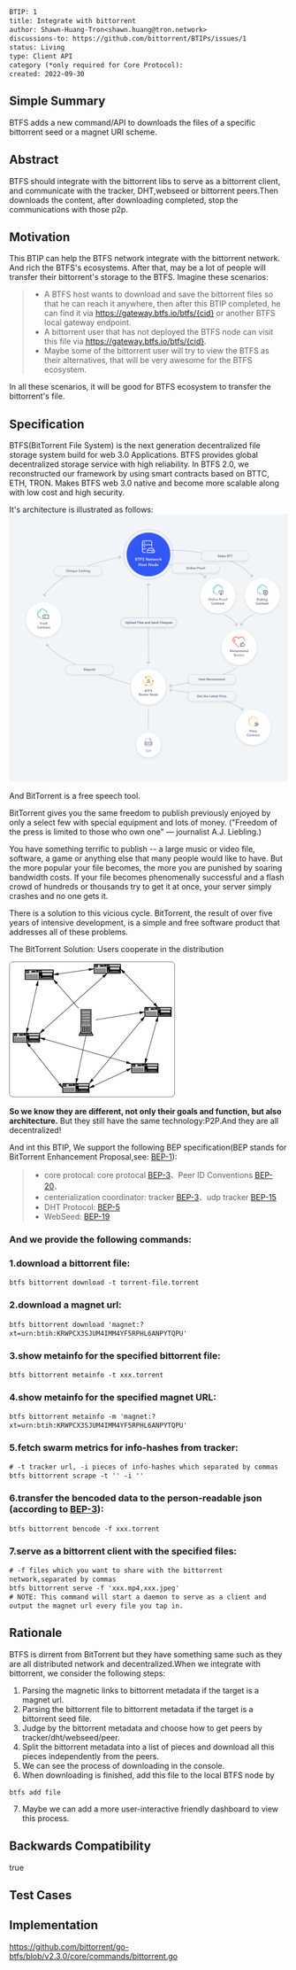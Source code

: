
```
BTIP: 1
title: Integrate with bittorrent
author: Shawn-Huang-Tron<shawn.huang@tron.network>
discussions-to: https://github.com/bittorrent/BTIPs/issues/1
status: Living
type: Client API
category (*only required for Core Protocol):
created: 2022-09-30
```

## Simple Summary

BTFS adds a new command/API to downloads the files of a specific bittorrent seed or a magnet URI scheme.

## Abstract

BTFS should integrate with the bittorrent libs to serve as a bittorrent client, and communicate with the tracker, DHT,webseed or bittorrent peers.Then downloads the content, after downloading completed, stop the communications with those p2p.

## Motivation

This BTIP can help the BTFS network integrate with the bittorrent network. And rich the BTFS's ecosystems. After that, may be a lot of people will transfer their bittorrent's storage to the BTFS.
Imagine these scenarios:

> - A BTFS host wants to download and save the bittorrent files so that he can reach it anywhere, then after this BTIP completed, he can find it via https://gateway.btfs.io/btfs/{cid} or another BTFS local gateway endpoint.
> - A bittorrent user that has not deployed the BTFS node can visit this file via https://gateway.btfs.io/btfs/{cid}.
> - Maybe some of the bittorrent user will try to view the BTFS as their alternatives, that will be very awesome for the BTFS ecosystem.

In all these scenarios, it will be good for BTFS ecosystem to transfer the bittorrent's file.

## Specification

BTFS(BitTorrent File System) is the next generation decentralized file storage system build for web 3.0 Applications. BTFS provides global decentralized storage service with high reliability. In BTFS 2.0, we reconstructed our framework by using smart contracts based on BTTC, ETH, TRON. Makes BTFS web 3.0 native and become more scalable along with low cost and high security.

It's architecture is illustrated as follows:
![btfs architecture](../pictures/btfs-architecture.png)

And BitTorrent is a free speech tool.

BitTorrent gives you the same freedom to publish previously enjoyed by only a select few with special equipment and lots of money. ("Freedom of the press is limited to those who own one" — journalist A.J. Liebling.)

You have something terrific to publish -- a large music or video file, software, a game or anything else that many people would like to have. But the more popular your file becomes, the more you are punished by soaring bandwidth costs. If your file becomes phenomenally successful and a flash crowd of hundreds or thousands try to get it at once, your server simply crashes and no one gets it.

There is a solution to this vicious cycle. BitTorrent, the result of over five years of intensive development, is a simple and free software product that addresses all of these problems.

The BitTorrent Solution:
Users cooperate in the distribution

![bittorrent](../pictures/bittorrent.png)

**So we know they are different, not only their goals and function, but also architecture.** But they still have the same technology:P2P.And they are all decentralized!

And int this BTIP, We support the following BEP specification(BEP stands for BitTorrent Enhancement Proposal,see: [BEP-1](http://bittorrent.org/beps/bep_0001.html)):

> - core protocal: core protocal [BEP-3](http://bittorrent.org/beps/bep_0003.html)、Peer ID Conventions [BEP-20](http://bittorrent.org/beps/bep_0020.html)、
> - centerialization coordinator: tracker [BEP-3](http://bittorrent.org/beps/bep_0003.html)、udp tracker [BEP-15](http://bittorrent.org/beps/bep_0015.html)
> - DHT Protocol: [BEP-5](http://bittorrent.org/beps/bep_0005.html)
> - WebSeed: [BEP-19](http://bittorrent.org/beps/bep_0019.html)

### **And we provide the following commands:**

### 1.download a bittorrent file:

```shell
btfs bittorrent download -t torrent-file.torrent
```

### 2.download a magnet url:

```shell
btfs bittorrent download 'magnet:?xt=urn:btih:KRWPCX3SJUM4IMM4YF5RPHL6ANPYTQPU'
```

### 3.show metainfo for the specified bittorrent file:

```shell
btfs bittorrent metainfo -t xxx.torrent
```

### 4.show metainfo for the specified magnet URL:

```shell
btfs bittorrent metainfo -m 'magnet:?xt=urn:btih:KRWPCX3SJUM4IMM4YF5RPHL6ANPYTQPU'
```

### 5.fetch swarm metrics for info-hashes from tracker:

```shell
# -t tracker url, -i pieces of info-hashes which separated by commas
btfs bittorrent scrape -t '' -i ''
```

### 6.transfer the bencoded data to the person-readable json (according to [BEP-3](http://bittorrent.org/beps/bep_0003.html)):

```shell
btfs bittorrent bencode -f xxx.torrent
```

### 7.serve as a bittorrent client with the specified files:

```shell
# -f files which you want to share with the bittorrent network,separated by commas
btfs bittorrent serve -f 'xxx.mp4,xxx.jpeg'
# NOTE: This command will start a daemon to serve as a client and output the magnet url every file you tap in.
```

## Rationale

BTFS is dirrent from BitTorrent but they have something same such as they are all distributed network and decentralized.When we integrate with bittorrent, we consider the following steps:

1. Parsing the magnetic links to bittorrent metadata if the target is a magnet url.
2. Parsing the bittorrent file to bittorrent metadata if the target is a bittorrent seed file.
3. Judge by the bittorrent metadata and choose how to get peers by tracker/dht/webseed/peer.
4. Split the bittorrent metadata into a list of pieces and download all this pieces independently from the peers.
5. We can see the process of downloading in the console.
6. When downloading is finished, add this file to the local BTFS node by

```shell
btfs add file
```

7. Maybe we can add a more user-interactive friendly dashboard to view this process.

## Backwards Compatibility

true

## Test Cases

## Implementation

<https://github.com/bittorrent/go-btfs/blob/v2.3.0/core/commands/bittorrent.go>
